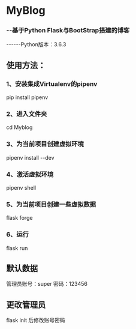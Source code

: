 # MyBlog
### --基于Python Flask与BootStrap搭建的博客
------Python版本：3.6.3
## 使用方法：
### 1、安装集成Virtualenv的pipenv 
pip install pipenv 
### 2、进入文件夹
cd Myblog
### 3、为当前项目创建虚拟环境
pipenv install --dev
### 4、激活虚拟环境
pipenv shell
### 5、为当前项目创建一些虚拟数据
flask forge
### 6、运行
flask run
## 默认数据
管理员账号：super 密码：123456
## 更改管理员
flask init 后修改账号密码
